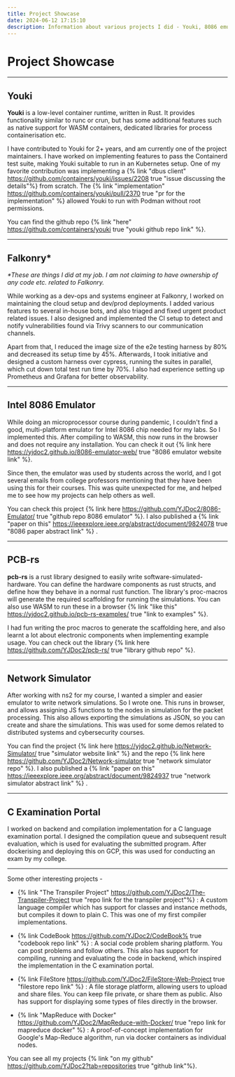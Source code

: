 ```yaml
---
title: Project Showcase
date: 2024-06-12 17:15:10
description: Information about various projects I did - Youki, 8086 emulator, pcb-rs etc.
---
```


# Project Showcase
 
---

## Youki

__Youki__ is a low-level container runtime, written in Rust. It provides functionality similar to runc or crun, but has some additional features such as native support for WASM containers, dedicated libraries for process containerisation etc.

I have contributed to Youki for 2+ years, and am currently one of the project maintainers. I have worked on implementing features to pass the Containerd test suite, making Youki suitable to run in an Kubernetes setup. One of my favorite contribution was implementing a {% link "dbus client" https://github.com/containers/youki/issues/2208 true "issue discussing the details"%} from scratch. The {% link "implementation" https://github.com/containers/youki/pull/2370 true "pr for the implementation" %} allowed Youki to run with Podman without root permissions.

You can find the github repo {% link "here" https://github.com/containers/youki true "youki github repo link" %}.

---

## Falkonry*

_*These are things I did at my job. I am not claiming to have ownership of any code etc. related to Falkonry._

While working as a dev-ops and systems engineer at Falkonry, I worked on maintaining the cloud setup and dev/prod deployments. I added various features to several in-house bots, and also triaged and fixed urgent product related issues. I also designed and implemented the CI setup to detect and notify vulnerabilities found via Trivy scanners to our communication channels.

Apart from that, I reduced the image size of the e2e testing harness by 80% and decreased its setup time by 45%. Afterwards, I took initiative and designed a custom harness over cypress, running the suites in parallel, which cut down total test run time by 70%. I also had experience setting up Prometheus and Grafana for better observability. 

---

## Intel 8086 Emulator

While doing an microprocessor course during pandemic, I couldn't find a good, multi-platform emulator for Intel 8086 chip needed for my labs. So I implemented this. After compiling to WASM, this now runs in the browser and does not require any installation. You can check it out {% link here https://yjdoc2.github.io/8086-emulator-web/ true "8086 emulator website link" %}.

Since then, the emulator was used by students across the world, and I got several emails from college professors mentioning that they have been using this for their courses. This was quite unexpected for me, and helped me to see how my projects can help others as well.

You can check this project {% link here https://github.com/YJDoc2/8086-Emulator/ true "github repo 8086 emulator" %}. I also published a {% link "paper on this" https://ieeexplore.ieee.org/abstract/document/9824078 true "8086 paper abstract link" %} .


---

## PCB-rs

__pcb-rs__ is a rust library designed to easily write software-simulated-hardware. You can define the hardware components as rust structs, and define how they behave in a normal rust function. The library's proc-macros will generate the required scaffolding for running the simulations. You can also use WASM to run these in a browser {% link "like this" https://yjdoc2.github.io/pcb-rs-examples/ true "link to examples" %}.

I had fun writing the proc macros to generate the scaffolding here, and also learnt a lot about electronic components when implementing example usage. You can check out the library {% link here https://github.com/YJDoc2/pcb-rs/ true "library github repo" %}.

---

## Network Simulator

After working with ns2 for my course, I wanted a simpler and easier emulator to write network simulations. So I wrote one. This runs in browser, and allows assigning JS functions to the nodes in simulation for the packet processing. This also allows exporting the simulations as JSON, so you can create and share the simulations. This was used for some demos related to distributed systems and cybersecurity courses.

You can find the project {% link here https://yjdoc2.github.io/Network-Simulator/ true "simulator website link" %} and the repo {% link here https://github.com/YJDoc2/Network-simulator true "network simulator repo" %}. I also published a {% link "paper on this" https://ieeexplore.ieee.org/abstract/document/9824937 true "network simulator abstract link" %} .

---

## C Examination Portal

I worked on backend and compilation implementation for a C language examination portal. I designed the compilation queue and subsequent result evaluation, which is used for evaluating the submitted program. After dockerising and deploying this on GCP, this was used for conducting an exam by my college.

---

Some other interesting projects -

- {% link "The Transpiler Project" https://github.com/YJDoc2/The-Transpiler-Project true "repo link for the transpiler project"%} : A custom language compiler which has support for classes and instance methods, but compiles it down to plain C. This was one of my first compiler implementations.

- {% link CodeBook https://github.com/YJDoc2/CodeBook% true "codebook repo link" %} : A social code problem sharing platform. You can post problems and follow others. This also has support for compiling, running and evaluating the code in backend, which inspired the implementation in the C examination portal.

- {% link FileStore https://github.com/YJDoc2/FileStore-Web-Project true "filestore repo link" %} : A file storage platform, allowing users to upload and share files. You can keep file private, or share them as public. Also has support for displaying some types of files directly in the browser.

- {% link "MapReduce with Docker" https://github.com/YJDoc2/MapReduce-with-Docker/ true "repo link for mapreduce docker" %} : A proof-of-concept implementation for Google's Map-Reduce algorithm, run via docker containers as individual nodes.

You can see all my projects {% link "on my github" https://github.com/YJDoc2?tab=repositories true "github link"%}.
